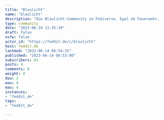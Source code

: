 ```yaml
---
title: "Blaulicht" 
name: "blaulicht"
description: "Die Blaulicht-Community im Fediverse. Egal ob Feuerwehr, Polizei, THW, Rettungsdienst oder eine andere HiOrg, hier ist jeder Willkommen!"
type: community
date: "2023-06-19 11:35:39"
draft: false
nsfw: false
actor_id: "https://feddit.de/c/blaulicht"
host: feddit.de
lastmod: "2023-06-14 06:54:35"
published: "2023-06-14 06:53:00"
subscribers: 43
posts: 4
comments: 8
weight: 4
dau: 2
wau: 4
mau: 4
instances:
- "feddit_de"
tags: 
- "feddit_de"

---
```

